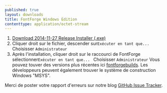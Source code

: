 ```yaml
---
published: true
layout: downloads
title: FontForge Windows Edition
contenttype: application/octet-stream
---
```


1. [Download 2014-11-27 Release Installer (.exe)](https://github.com/fontforge/fontforge/releases/download/20141126/FontForge-2014-11-26-Windows.exe)
2. Cliquer droit sur le fichier, descender sur`Exécuter en tant que... ` Choisisser `Administrateur`
3. Après l'installation, cliquer droit sur le raccourci de FontForge sélectionner`Exécuter en tant que... ` Choisisser `Administrateur`
Vous pouvez touver des versions plus récentes ici [fontforgebuilds].
Les développeurs peuvent également trouver le système de construction Windows "MSYS".

Merci de poster votre rapport d'erreurs sur notre blog [GitHub Issue Tracker].

[fontforgebuilds]: http://sourceforge.net/projects/fontforgebuilds/
[GitHub Issue Tracker]: https://github.com/fontforge/fontforge/issues/

